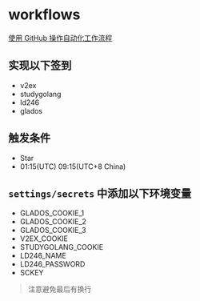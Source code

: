 # workflows

[使用 GitHub 操作自动化工作流程](https://help.github.com/cn/actions/automating-your-workflow-with-github-actions)

## 实现以下签到

- v2ex
- studygolang
- ld246
- glados

## 触发条件

- Star
- 01:15(UTC) 09:15(UTC+8 China)

## `settings/secrets` 中添加以下环境变量

- GLADOS_COOKIE_1
- GLADOS_COOKIE_2
- GLADOS_COOKIE_3
- V2EX_COOKIE
- STUDYGOLANG_COOKIE
- LD246_NAME
- LD246_PASSWORD
- SCKEY

> 注意避免最后有换行
